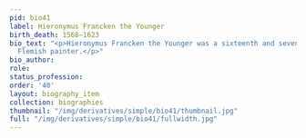 ```yaml
---
pid: bio41
label: Hieronymus Francken the Younger
birth_death: 1568–1623
bio_text: "<p>Hieronymus Francken the Younger was a sixteenth and seventeenth-century
  Flemish painter.</p>"
bio_author:
role:
status_profession:
order: '40'
layout: biography_item
collection: biographies
thumbnail: "/img/derivatives/simple/bio41/thumbnail.jpg"
full: "/img/derivatives/simple/bio41/fullwidth.jpg"
---
```

